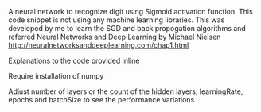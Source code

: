 A neural network to recognize digit using Sigmoid activation function.
This code snippet is not using any machine learning libraries.
This was developed by me to learn the SGD and back propogation algorithms and referred Neural Networks and Deep Learning by Michael Nielsen http://neuralnetworksanddeeplearning.com/chap1.html

Explanations to the code provided inline

Require installation of numpy

Adjust number of layers or the count of the hidden layers, learningRate, epochs and batchSize to see the performance variations
